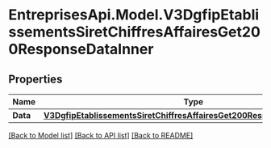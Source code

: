 # EntreprisesApi.Model.V3DgfipEtablissementsSiretChiffresAffairesGet200ResponseDataInner

## Properties

Name | Type | Description | Notes
------------ | ------------- | ------------- | -------------
**Data** | [**V3DgfipEtablissementsSiretChiffresAffairesGet200ResponseDataInnerData**](V3DgfipEtablissementsSiretChiffresAffairesGet200ResponseDataInnerData.md) |  | [optional] 

[[Back to Model list]](../README.md#documentation-for-models) [[Back to API list]](../README.md#documentation-for-api-endpoints) [[Back to README]](../README.md)

